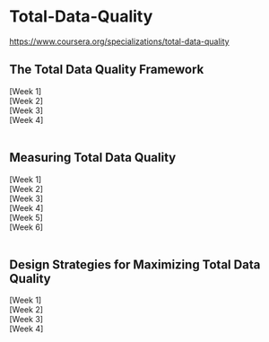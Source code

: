 # Total-Data-Quality
https://www.coursera.org/specializations/total-data-quality
<br>
## The Total Data Quality Framework
[Week 1]<br>
[Week 2]<br>
[Week 3]<br>
[Week 4]<br>
<br>
## Measuring Total Data Quality
[Week 1]<br>
[Week 2]<br>
[Week 3]<br>
[Week 4]<br>
[Week 5]<br>
[Week 6]<br>
<br>
## Design Strategies for Maximizing Total Data Quality
[Week 1]<br>
[Week 2]<br>
[Week 3]<br>
[Week 4]<br>
